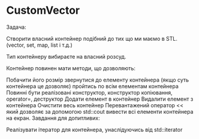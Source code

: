 # CustomVector
Задача:

Створити власний контейнер подібний до тих що ми маємо в STL. (vector, set, map, list і т.д.)

Тип контейнеру вибираєте на власний розсуд.

Контейнер повинен мати методи, що дозволяють:

Побачити його розмір
звернутися до елементу контейнера (якщо суть контейнера це дозволяє)
пройтись по всім елементам контейнера
Повинні бути реалізовані конструктор, конструктор копіювання, operator=, деструктор
Додати елемент в контейнер
Видалити елемент з контейнера
Очистити весь контейнер
Перевантажений оператор << який дозволяє за допомогою std::cout вивести всі елементи контейнера на екран.
Завдання для допитливих:

Реалізувати ітератор для контейнера, унаслідуючись від std::iterator
